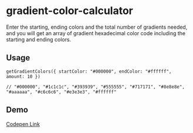 # gradient-color-calculator
Enter the starting, ending colors and the total number of gradients needed, and you will get an array of gradient hexadecimal color code including the starting and ending colors.

## Usage
```javascript=
getGradientColors({ startColor: "#000000", endColor: "#ffffff", amount: 10 })

// "#000000", "#1c1c1c", "#393939", "#555555", "#717171", "#8e8e8e", "#aaaaaa", "#c6c6c6", "#e3e3e3", "#ffffff"
```

## Demo
[Codepen Link](https://codepen.io/evenifumiss/pen/VwBKmoa)
